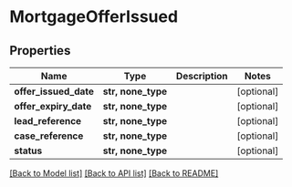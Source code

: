 # MortgageOfferIssued


## Properties
Name | Type | Description | Notes
------------ | ------------- | ------------- | -------------
**offer_issued_date** | **str, none_type** |  | [optional] 
**offer_expiry_date** | **str, none_type** |  | [optional] 
**lead_reference** | **str, none_type** |  | [optional] 
**case_reference** | **str, none_type** |  | [optional] 
**status** | **str, none_type** |  | [optional] 

[[Back to Model list]](../README.md#documentation-for-models) [[Back to API list]](../README.md#documentation-for-api-endpoints) [[Back to README]](../README.md)



